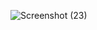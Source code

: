 
![Screenshot (23)](https://github.com/user-attachments/assets/a39c6d9c-7841-4f0f-86b4-9a30946cc9c4)
